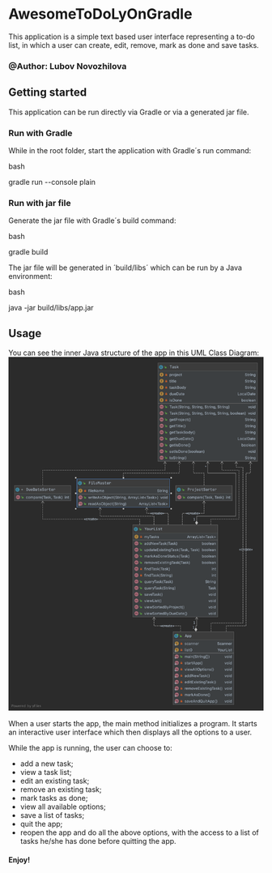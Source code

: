 # AwesomeToDoLyOnGradle
This application is a simple text based user interface representing a to-do list, in which a user can create, edit, remove, mark as done and save tasks.
### @Author: Lubov Novozhilova

## Getting started
This application can be run directly via Gradle or via a generated jar file.

### Run with Gradle
While in the root folder, start the application with Gradle´s run command:

bash

gradle run --console plain


### Run with jar file

Generate the jar file with Gradle´s build command: 

bash

gradle build

The jar file will be generated in ´build/libs´ which can be run by a Java environment: 

bash

java -jar build/libs/app.jar

## Usage

You can see the inner Java structure of the app in this UML Class Diagram:
![UML Class Diagram](Diagrams_and_screenshots/myDiagram.png)

When a user starts the app, the main method initializes a program.
It starts an interactive user interface which then displays all the options to a user.

While the app is running, the user can choose to:
* add a new task;
* view a task list;
* edit an existing task;
* remove an existing task; 
* mark tasks as done; 
* view all available options;
* save a list of tasks;
* quit the app;
* reopen the app and do all the above options, with the access to a list of tasks he/she has done before quitting the app. 

#### Enjoy!
